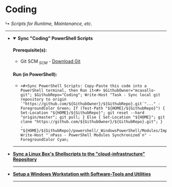 <!-- ------------------------------------------------------------ ---

This file (on GitHub):

	https://github.com/mcavallo-git/Coding#coding

--- ------------------------------------------------------------- -->

<h1 id="coding">Coding</h1>
↳ <i id="readme">Scripts for Runtime, Maintenance, etc.</i>
<hr />

<!-- ------------------------------------------------------------ -->

<ul>

<!-- ------------------------------------------------------------ -->

<li><details open><summary>
		<strong>Sync "Coding" PowerShell Scripts</strong>
	</summary>
	<p>
		<h4>Prerequisite(s):</h4>
		<ul>
			<li>Git SCM<sub><i> SCM</i></sub> - <a href="https://git-scm.com/download/win">Download Git</a></li>
		</ul>
		<h4>Run (in PowerShell):</h4>
		<ul>
			<li><pre><code><#>Sync PowerShell Scripts: Copy-Paste this code into a PowerShell terminal, then Run it<#> $GithubOwner="mcavallo-git"; $GithubRepo="Coding"; Write-Host "Task - Sync local git repository to origin `"https://github.com/${GithubOwner}/${GithubRepo}.git`"..." -ForegroundColor Green; If (Test-Path "${HOME}/${GithubRepo}") { Set-Location "${HOME}/${GithubRepo}"; git reset --hard "origin/master"; git pull; } Else { Set-Location "${HOME}"; git clone "https://github.com/${GithubOwner}/${GithubRepo}.git"; } . "${HOME}/${GithubRepo}/powershell/_WindowsPowerShell/Modules/ImportModules.ps1"; Write-Host "`nPass - PowerShell Modules Synchronized`n" -ForegroundColor Cyan;</code></pre></li>
		</ul>
		<!--
		<h4>Step-by-step (only perform this step if you're unsure how to do the previous, 'copy-paste-run' step):</h4>
		<ul>
			<li>Select the entire line of code (via triple-left-mouseclick on the line of code)</li>
			<li>Copy the selected code (via Ctrl+C)</li>
			<li>Open PowerShell (via Start-Menu keypress -> type 'PowerShell' -> select 'Windows PowerShell' via left-mouseclick or Enter keypress)</li>
			<li>Paste the line of code into the terminal (via Ctrl+V or via right-mouseclick)</li>
			<li>Run the pasted line of code (via Enter keypress)</li>
		</ul>
		-->
	</p>
</details>
</li><hr />

<!-- ------------------------------------------------------------ -->

<li>
	<strong><a href="https://github.com/mcavallo-git/cloud-infrastructure/#sync_cloud_infrastructure">Sync a Linux Box's Shellscripts to the "cloud-infrastructure" Repository</a></strong>
</li><hr />

<!-- ------------------------------------------------------------ -->

<li>
	<strong><a href="https://github.com/mcavallo-git/Coding/tree/master/windows#workstation-installs">Setup a Windows Workstation with Software-Tools and Utilities</a></strong>
</li><hr />

<!-- ------------------------------------------------------------ -->

</ul>

<!-- ------------------------------------------------------------ -->